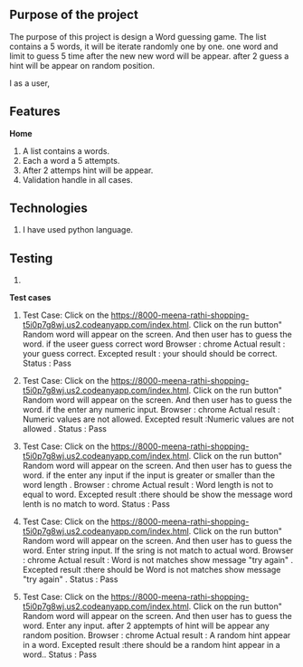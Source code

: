 
## Purpose of the project ##

The purpose of this project is design a Word guessing game. The list contains a 5 words, it will be iterate randomly one by one. one word and limit to guess 5 time after the new new word will be appear. after 2 guess a hint will be appear on random position.


I as a user, 
## Features ##

**Home**
1. A list contains a words.
2. Each a word a 5 attempts.
3. After 2 attemps hint will be appear.
4. Validation handle in all cases.

## Technologies ##
1. I have used python language.

## Testing ##
1. 
**Test cases**

1. Test Case:
    Click on the https://8000-meena-rathi-shopping-t5i0p7g8wj.us2.codeanyapp.com/index.html.
    Click on the run  button"
    Random word will appear on the screen.
    And then user has to guess the word.
    if the useer guess correct word
    Browser : chrome
    Actual result : your guess correct.
    Excepted result : your should should be correct.
    Status : Pass

2. Test Case:
    Click on the https://8000-meena-rathi-shopping-t5i0p7g8wj.us2.codeanyapp.com/index.html.
    Click on the run  button"
    Random word will appear on the screen.
    And then user has to guess the word.
    if the enter any numeric input.
    Browser : chrome
    Actual result : Numeric values are not allowed.
    Excepted result :Numeric values are not allowed .
    Status : Pass

3. Test Case:
    Click on the https://8000-meena-rathi-shopping-t5i0p7g8wj.us2.codeanyapp.com/index.html.
    Click on the run  button"
    Random word will appear on the screen.
    And then user has to guess the word.
    if the enter any input if the input is greater or smaller than the word length .
    Browser : chrome
    Actual result : Word length is not to equal to word.
    Excepted result :there should be show the message word lenth is no match to word.
    Status : Pass

4. Test Case:
    Click on the https://8000-meena-rathi-shopping-t5i0p7g8wj.us2.codeanyapp.com/index.html.
    Click on the run  button"
    Random word will appear on the screen.
    And then user has to guess the word.
    Enter string input.
    If the sring is not match to actual word.
    Browser : chrome
    Actual result : Word is not matches show message "try again" .
    Excepted result :there should be Word is not matches show message "try again" .
    Status : Pass


4. Test Case:
    Click on the https://8000-meena-rathi-shopping-t5i0p7g8wj.us2.codeanyapp.com/index.html.
    Click on the run  button"
    Random word will appear on the screen.
    And then user has to guess the word.
    Enter any input.
    after 2 apptempts of hint will be appear any random position.
    Browser : chrome
    Actual result : A random hint appear in a word.
    Excepted result :there should be a random hint appear in a word..
    Status : Pass